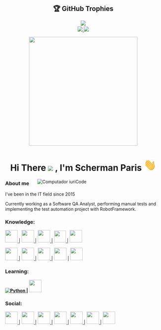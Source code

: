 <div align="center">
	<h2>🏆 GitHub Trophies</h2>
	<img src="https://github-profile-trophy.vercel.app/?username=ScParis&theme=nord&column=7" >
</div>
<div align="center">
	<a href="https://github.com/ScParis">
		<img height="180em" src="https://github-readme-stats.vercel.app/api?username=ScParis&amp;theme=dark&amp;show_icons=true&amp;include_all_commits=true&amp;count_private=true" />
		<img height="180em" src="https://github-readme-stats.vercel.app/api/top-langs/?username=ScParis&amp;layout=compact&amp;theme=dark" />
	</a>
</div>
<p align="Center">
	<img src="https://camo.githubusercontent.com/3b7c592ede97b6138ffd4b1cc1541c2f3b11fd39/687474703a2f2f33312e6d656469612e74756d626c722e636f6d2f31376665613932306666333665663466356238373764353231366137616164392f74756d626c725f6d6f39786a65387a5a34317163626975666f315f313238302e676966" height="350px" width="350px" />
</p>
<h1 align="Center">
	Hi There
	<img src="https://media.giphy.com/media/WUlplcMpOCEmTGBtBW/giphy.gif" width="40px" />
	 , I'm Scherman Paris
	<img src="https://raw.githubusercontent.com/ABSphreak/ABSphreak/master/gifs/Hi.gif" width="40px" />
</h1>
<p>
	<img src="https://raw.githubusercontent.com/MicaelliMedeiros/micaellimedeiros/master/image/computer-illustration.png" min-width="400px" max-width="400px" width="400px" align="right" alt="Computador iuriCode" />
</p>
<h3>
	<strong>
		 About me
	</strong>
</h3>
<p>
	I've been in the IT field since 2015
</p>
<p>
	Currently working as a Software QA Analyst, performing manual tests and implementing the test automation project with RobotFramework.
</p>
<h3>
	<strong>
		 Knowledge:
	</strong>
</h3>
<p>
	<a href="https://www.mysql.com/" target="_blank" rel="noopener" title="mysql">
		<img src="https://cdn2.iconfinder.com/data/icons/web-development-17/64/seo_web_development_mysql-512.png" width="40" height="40" alt="" />
	</a>
	<label>
		|
	</label>
	<a href="https://code.visualstudio.com/" target="_blank" rel="noopener" title="vscode">
		<img src="https://i.redd.it/m8tfmccojwb31.png" width="40" height="40" alt="" />
	</a>
	<label>
		|
	</label>
	<a href="https://www.sublimetext.com/" target="_blank" rel="noopener" title="sublime">
		<img src="https://forum.sublimetext.com/uploads/default/original/3X/1/6/16544ec22d6f5a0578b5ce909634780b42feca4d.png" width="40" height="40" alt="" />
	</a>
	<label>
		|
	</label>
	<a href="https://becode.com.br/o-que-e-api-rest-e-restful/" target="_blank" rel="noopener" title="api-rest-restfull">
		<img src="https://icon-library.com/images/rest-api-icon/rest-api-icon-8.jpg" width="38" height="38" alt="" />
	</a>
	<label>
		|
	</label>
	<a href="https://www.postman.com/" target="_blank" rel="noopener" title="postman">
		<img src="https://user-images.githubusercontent.com/7853266/44114706-9c72dd08-9fd1-11e8-8d9d-6d9d651c75ad.png" width="40" height="40" alt="" />
	</a>
</p>
<p>
	<a href="https://linuxmint.com/" target="_blank" rel="noopener" title="linuxmint">
		<img src="https://cdn0.iconfinder.com/data/icons/flat-round-system/512/linux_mint-256.png" width="40" height="40" alt="" />
	</a>
	<label>
		|
	</label>
	<a href="https://github.com/" target="_blank" rel="noopener" title="github">
		<img src="https://cdn3.iconfinder.com/data/icons/social-media-2169/24/social_media_social_media_logo_github_2-256.png" width="40" height="40" alt="" />
	</a>
	<label>
		|
	</label>
	<a href="https://www.atlassian.com/software/jira?&amp;aceid=&amp;adposition=&amp;adgroup=89541912182&amp;campaign=9124878210&amp;creative=542638230371&amp;device=c&amp;keyword=%2Batlassian%20%2Bjira&amp;matchtype=b&amp;network=g&amp;placement=&amp;ds_kids=p51394404101&amp;ds_e=GOOGLE&amp;ds_eid=700000001558501&amp;ds_e1=GOOGLE&amp;gclid=Cj0KCQjw8eOLBhC1ARIsAOzx5cFcS22GafWQLEVWAWV2wtNGQSIxoqPeKQHJJx_o7UienN6yAYOWBwsaAk4xEALw_wcB&amp;gclsrc=aw.ds" target="_blank" rel="noopener" title="jira">
		<img src="https://icons-for-free.com/iconfiles/png/512/boards+epics+jira+management+productivity+tasks+icon-1320165721500915167.png" width="40" height="40" alt="" />
	</a>
	<label>
		|
	</label>
	<img src="https://resources.jetbrains.com/storage/products/space/img/meta/logo.png" width="40" height="40" alt="" />
	<label>
		|
	</label>
	<a href="https://robotframework.org/" target="_blank" rel="noopener" title="robot">
		<img src="https://tomiturtiainen.gallerycdn.vsassets.io/extensions/tomiturtiainen/rf-intellisense/2.8.0/1572279203487/Microsoft.VisualStudio.Services.Icons.Default" width="40" height="40" alt="" />
	</a>
</p>
<p>
</p>
<h3>
	<strong>
		 Learning:
	</strong>
</h3>
<p>
	<strong>
		<a href="https://www.python.org/" target="_blank" rel="noopener" title="python">
			<img src="https://cdn-icons-png.flaticon.com/512/919/919852.png" alt="Python" width="40" height="40" />
		</a>
			<label>
				|
			</label>
		<a href="https://www.java.com/pt-BR/" target="_blank" rel="noopener" title="java">
			<img src="https://aashish.gallerycdn.vsassets.io/extensions/aashish/java-cp-snippets/1.0.6/1589796139543/Microsoft.VisualStudio.Services.Icons.Default" width="40" height="40" alt="" />
		</a>
	</strong>
</p>
<p>
</p>
<h3>
	<strong>
		 Social:
	</strong>
</h3>
<div>
	<div>
		<p align="left">
			<a href="https://www.linkedin.com/in/scherman-paris/">
				<img src="https://cdn0.iconfinder.com/data/icons/social-media-2091/100/social-06-256.png" width="40" height="40" />
			</a>
			<label>
				|
			</label>
			<a href="https://www.youtube.com/channel/UCkvP3Xld_FWJYD5GXXv7ogw">
				<img src="https://cdn3.iconfinder.com/data/icons/capsocial-round/500/youtube-256.png" width="40" height="40" />
			</a>
			<label>
				|
			</label>
			<a href="https://www.facebook.com/sc.paris">
				<img src="https://cdn3.iconfinder.com/data/icons/2018-social-media-logotypes/1000/2018_social_media_popular_app_logo_facebook-256.png" width="40" height="40" />
			</a>
			<label>
				|
			</label>
			<a href="mailto:sch.pariss@gmail.com">
				<img src="https://cdn2.iconfinder.com/data/icons/social-icons-circular-color/512/gmail-256.png" width="40" height="40" />
			</a>
			<label>
				|
			</label>
			<a href="https://www.instagram.com/sc_paris/">
				<img src="https://cdn3.iconfinder.com/data/icons/2018-social-media-logotypes/1000/2018_social_media_popular_app_logo_instagram-256.png" width="40" height="40" />
			</a>
			<label>
				|
			</label>
			<a href="https://wa.me/qr/B32TCJSJNKEVP1">
				<img src="https://cdn3.iconfinder.com/data/icons/2018-social-media-logotypes/1000/2018_social_media_popular_app_logo-whatsapp-256.png" width="40" height="40" />
			</a>
			<label>
				|
			</label>
			<a href="https://twitter.com/sc_paris">
				<img src="https://cdn4.iconfinder.com/data/icons/social-media-icons-the-circle-set/48/twitter_circle-256.png" width="40" height="40" />
			</a>
		</p>
	</div>
</div>
